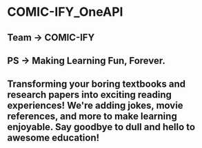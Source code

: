 # COMIC-IFY_OneAPI
## Team -> COMIC-IFY
## PS -> Making Learning Fun, Forever.
## Transforming your boring textbooks and research papers into exciting reading experiences! We're adding jokes, movie references, and more to make learning enjoyable. Say goodbye to dull and hello to awesome education!
